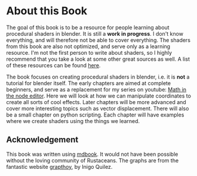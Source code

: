 # About this Book

The goal of this book is to be a resource for people learning about procedural shaders in blender. It is still a **work in progress**. I don't know
everything, and will therefore not be able to cover everything. The shaders from this book are also not optimized, and serve only as a learning resource. I'm not the first person to write about shaders, so I highly recommend that you take a look at some other great sources as well. A list of these resources can be found [here](resources.md).

The book focuses on creating procedural shaders in blender, i.e. it is **not** a tutorial for blender itself. The early chapters are aimed at complete beginners, and serve as a replacement for my series on youtube: [Math in the node editor](https://youtube.com/playlist?list=PLHwudW8KFVowaZMvH7DGsxSaHE_qPvX_k).
Here we will look at how we can manipulate coordinates to create all sorts of cool effects. Later chapters will be more advanced and cover more interesting topics such as vector displacement. There will also be a small chapter on python scripting. Each chapter will have examples where we create shaders using the things we learned.


## Acknowledgement
This book was written using [mdbook](https://github.com/rust-lang/mdBook). It would not have been possible without the loving community of Rustaceans. The graphs are from the fantastic website [grapthoy](https://graphtoy.com/), by Inigo Quilez.